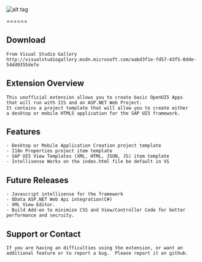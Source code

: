 ![alt tag](http://sap.github.io/openui5/images/OpenUI5_new_big_side.png)

======
## Download
```
From Visual Studio Gallery
http://visualstudiogallery.msdn.microsoft.com/aabd3f1e-fd57-43f5-8dde-54dd0355defe
```
## Extension Overview
```
This unofficial extension allows you to create basic OpenUI5 Apps
that will run with IIS and an ASP.NET Web Project. 
It contains a project template that will allow you to create either 
a desktop or mobile HTML5 application for the SAP UI5 framework. 
```

## Features
```
- Desktop or Mobile Application Creation project template
- I18n Properties project item template
- SAP UI5 View Templates (XML, HTML, JSON, JS) item template
- Intellisense Works on the index.html file be default in VS
```

## Future Releases
```
- Javascript intellisense for the framework
- OData ASP.NET Web Api integration(C#)
- XML View Editor.
- Build Add-on to minimize CSS and View/Controller Code for better performance and secruity.
```
## Support or Contact
```
If you are having an difficulties using the extension, or want an additional feature or to report a bug.  Please report it on github.
```

